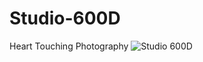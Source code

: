 # Studio-600D
Heart Touching Photography
![Studio 600D](https://user-images.githubusercontent.com/86107352/141412693-9e7cb9ae-f0f8-4d88-b56c-a1cbd022da1c.png)
